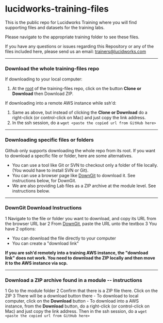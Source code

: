 # lucidworks-training-files
This is the public repo for Lucidworks Training where you will find supporting files and datasets for the training labs. 

Please navigate to the appropriate training folder to see these files. 

If you have any questions or issues regarding this Repository or any of the files included here, please send us an email: trainers@lucidworks.com 

---

### Download the whole training-files repo

If downloading to your local computer: 
1. At the [root](https://github.com/lucidworks/lucidworks-training-files) of the training-files repo, click on the button **Clone or Download** then Download ZIP. 

If downloading into a remote AWS instance while ssh'd: 
1. Same as above, but instead of clicking the **Clone or Download** do a right-click (or control-click on Mac) and just copy the link address. 
2. In the ssh session, do a `wget <paste the copied url from GitHub here>` 

---

### Downloading specific files or folders 

Github only supports downloading the whole repo from its root. 
If you want to download a specific file or folder, here are some alternatives. 

- You can use a tool like Git or SVN to checkout only a folder of file locally. (You would have to install SVN or Git). 
- You can use a browser page like [DownGit](https://minhaskamal.github.io/DownGit/#/home) to download it. See instructions below, for DownGit. 
- We are also providing Lab files as a ZIP archive at the module level. See instructions below. 

---

### DownGit Download Instructions

1 Navigate to the file or folder you want to download, and copy its URL from the browser URL bar
2 From [DownGit](https://minhaskamal.github.io/DownGit/#/home), paste the URL unto the textbox
3 You have 2 options: 
  * You can download the file directly to your computer
  *	You can create a "download link" 

**If you are ssh'd remotely into a training AWS instance, the "download link" does not work. You need to download the ZIP locally and then move it to the AWS instance via scp.** 

---

### Download a ZIP archive found in a module -- instructions 

1 Go to the module folder 
2 Confirm that there is a ZIP file there. Click on the ZIP 
3 There will be a download button there
	- To download to local computer, click on the **Download** button 
	- To download into a AWS instance, from the **Download** button, do a right-click (or control-click on Mac) and just copy the link address. Then in the ssh session, do a `wget <paste the copied url from GitHub here>` 

